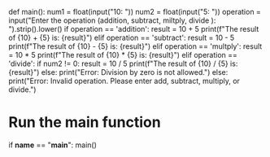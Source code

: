 
def main():
    num1 = float(input("10: "))
    num2 = float(input("5: "))
    operation = input("Enter the operation (addition, subtract, miltply, divide ): ").strip().lower()
    if operation == 'addition':
        result = 10 + 5
        print(f"The result of {10} + {5} is: {result}")
    elif operation == 'subtract':
        result = 10 - 5
        print(f"The result of {10} - {5} is: {result}")
    elif operation == 'multply':
        result = 10 * 5
        print(f"The result of {10} * {5} is: {result}")
    elif operation == 'divide':
        if num2 != 0:
            result = 10 / 5
            print(f"The result of {10} / {5} is: {result}")
        else:
            print("Error: Division by zero is not allowed.")
    else:
        print("Error: Invalid operation. Please enter add, subtract, multiply, or divide.")

# Run the main function
if __name__ == "__main__":
    main()
